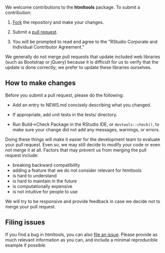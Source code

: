 We welcome contributions to the **htmltools** package. To submit a contribution:

1. [Fork](https://github.com/rstudio/htmltools/fork) the repository and make your changes.

2. Submit a [pull request](https://help.github.com/articles/using-pull-requests).

3. You will be prompted to read and agree to the "RStudio Corporate and Individual Contributor Agreement."

We generally do not merge pull requests that update included web libraries (such as Bootstrap or jQuery) because it is difficult for us to verify that the update is done correctly; we prefer to update these libraries ourselves.


## How to make changes

Before you submit a pull request, please do the following:

* Add an entry to NEWS.md concisely describing what you changed.

* If appropriate, add unit tests in the tests/ directory.

* Run Build->Check Package in the RStudio IDE, or `devtools::check()`, to make sure your change did not add any messages, warnings, or errors.

Doing these things will make it easier for the development team to evaluate your pull request. Even so, we may still decide to modify your code or even not merge it at all. Factors that may prevent us from merging the pull request include:

* breaking backward compatibility
* adding a feature that we do not consider relevant for htmltools
* is hard to understand
* is hard to maintain in the future
* is computationally expensive
* is not intuitive for people to use

We will try to be responsive and provide feedback in case we decide not to merge your pull request.


## Filing issues

If you find a bug in htmltools, you can also [file an issue](https://github.com/rstudio/htmltools/issues/new). Please provide as much relevant information as you can, and include a minimal reproducible example if possible.
